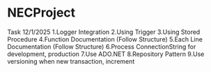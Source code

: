 # NECProject
Task 12/1/2025 1.Logger Integration 2.Using Trigger 3.Using Stored Procedure 4.Function Documentation (Follow Structure) 5.Each Line Documentation (Follow Structure) 6.Process ConnectionString for development, production 7.Use ADO.NET 8.Repository Pattern 9.Use versioning when new transaction, increment
